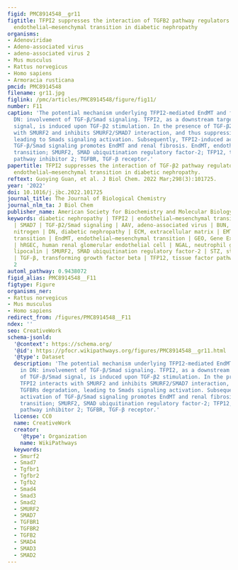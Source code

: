```yaml
---
figid: PMC8914548__gr11
figtitle: TFPI2 suppresses the interaction of TGFB2 pathway regulators to promote
  endothelial–mesenchymal transition in diabetic nephropathy
organisms:
- Adenoviridae
- Adeno-associated virus
- adeno-associated virus 2
- Mus musculus
- Rattus norvegicus
- Homo sapiens
- Armoracia rusticana
pmcid: PMC8914548
filename: gr11.jpg
figlink: /pmc/articles/PMC8914548/figure/fig11/
number: F11
caption: 'The potential mechanism underlying TFPI2-mediated EndMT and fibrosis in
  DN: involvement of TGF-β/Smad signaling. TFPI2, as a downstream target gene of TGF-β/Smad
  signal, is induced upon TGF-β2 stimulation. In the presence of TGF-β2, TFPI2 interacts
  with SMURF2 and inhibits SMURF2/SMAD7 interaction, and thus suppressing TGFBRs degradation,
  leading to Smads signaling activation. Subsequently, TFPI2-induced activation of
  TGF-β/Smad signaling promotes EndMT and renal fibrosis. EndMT, endothelial–mesenchymal
  transition; SMURF2, SMAD ubiquitination regulatory factor-2; TFP12, tissue factor
  pathway inhibitor 2; TGFBR, TGF-β receptor.'
papertitle: TFPI2 suppresses the interaction of TGF-β2 pathway regulators to promote
  endothelial–mesenchymal transition in diabetic nephropathy.
reftext: Guoying Guan, et al. J Biol Chem. 2022 Mar;298(3):101725.
year: '2022'
doi: 10.1016/j.jbc.2022.101725
journal_title: The Journal of Biological Chemistry
journal_nlm_ta: J Biol Chem
publisher_name: American Society for Biochemistry and Molecular Biology
keywords: diabetic nephropathy | TFPI2 | endothelial–mesenchymal transition | SMURF2
  | SMAD7 | TGF-β2/Smad signaling | AAV, adeno-associated virus | BUN, blood urea
  nitrogen | DN, diabetic nephropathy | ECM, extracellular matrix | EMT, epithelial–mesenchymal
  transition | EndMT, endothelial–mesenchymal transition | GEO, Gene Expression Omnibus
  | hRGEC, human renal glomerular endothelial cell | NGAL, neutrophil gelatinase-associated
  lipocalin | SMURF2, SMAD ubiquitination regulatory factor-2 | STZ, streptozotocin
  | TGF-β, transforming growth factor beta | TFP12, tissue factor pathway inhibitor
  2
automl_pathway: 0.9438072
figid_alias: PMC8914548__F11
figtype: Figure
organisms_ner:
- Rattus norvegicus
- Mus musculus
- Homo sapiens
redirect_from: /figures/PMC8914548__F11
ndex: ''
seo: CreativeWork
schema-jsonld:
  '@context': https://schema.org/
  '@id': https://pfocr.wikipathways.org/figures/PMC8914548__gr11.html
  '@type': Dataset
  description: 'The potential mechanism underlying TFPI2-mediated EndMT and fibrosis
    in DN: involvement of TGF-β/Smad signaling. TFPI2, as a downstream target gene
    of TGF-β/Smad signal, is induced upon TGF-β2 stimulation. In the presence of TGF-β2,
    TFPI2 interacts with SMURF2 and inhibits SMURF2/SMAD7 interaction, and thus suppressing
    TGFBRs degradation, leading to Smads signaling activation. Subsequently, TFPI2-induced
    activation of TGF-β/Smad signaling promotes EndMT and renal fibrosis. EndMT, endothelial–mesenchymal
    transition; SMURF2, SMAD ubiquitination regulatory factor-2; TFP12, tissue factor
    pathway inhibitor 2; TGFBR, TGF-β receptor.'
  license: CC0
  name: CreativeWork
  creator:
    '@type': Organization
    name: WikiPathways
  keywords:
  - Smurf2
  - Smad7
  - Tgfbr1
  - Tgfbr2
  - Tgfb2
  - Smad4
  - Smad3
  - Smad2
  - SMURF2
  - SMAD7
  - TGFBR1
  - TGFBR2
  - TGFB2
  - SMAD4
  - SMAD3
  - SMAD2
---
```

